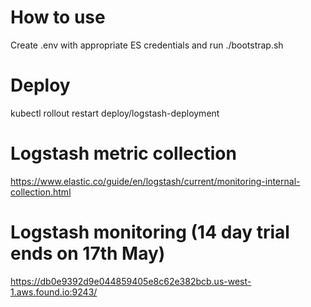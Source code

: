 # How to use
Create .env with appropriate ES credentials and run ./bootstrap.sh


# Deploy
kubectl rollout restart deploy/logstash-deployment


# Logstash metric collection
https://www.elastic.co/guide/en/logstash/current/monitoring-internal-collection.html


# Logstash monitoring (14 day trial ends on 17th May)
https://db0e9392d9e044859405e8c62e382bcb.us-west-1.aws.found.io:9243/

